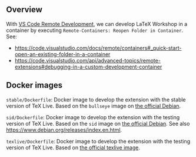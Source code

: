 ## Overview

With [VS Code Remote Development](https://marketplace.visualstudio.com/items?itemName=ms-vscode-remote.vscode-remote-extensionpack), we can develop LaTeX Workshop in a container by executing `Remote-Containers: Reopen Folder in Container`. See:

- https://code.visualstudio.com/docs/remote/containers#_quick-start-open-an-existing-folder-in-a-container
- https://code.visualstudio.com/api/advanced-topics/remote-extensions#debugging-in-a-custom-development-container

## Docker images

`stable/Dockerfile`: Docker image to develop the extension with the stable version of TeX Live. Based on the `bullseye` image on [the official Debian](https://hub.docker.com/_/debian).

`sid/Dockerfile`: Docker image to develop the extension with the testing version of TeX Live. Based on the `sid` image on [the official Debian](https://hub.docker.com/_/debian). See also https://www.debian.org/releases/index.en.html.

`texlive/Dockerfile`: Docker image to develop the extension with the testing version of TeX Live. Based on [the official texlive image](https://hub.docker.com/r/texlive/texlive).
